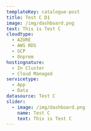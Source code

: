 ```yaml
---
templateKey: catalogue-post
title: Test C D1
image: /img/dashboard.png
text: This is Test C
cloudtype: 
  - AZURE
  - AWS RDS
  - GCP
  - Onprem
hostingnature: 
  - In Cluster
  - Cloud Managed
servicetype: 
  - App
  - Data
datasource: Test C
slider:
  - image: /img/dashboard.png
    name: Test C
    text: This is Test C
---
```

